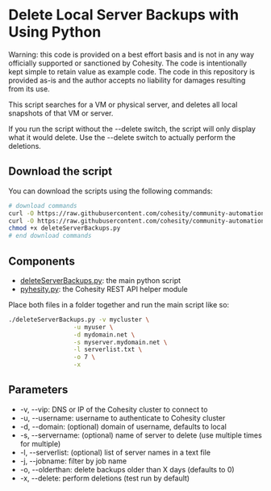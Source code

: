 # Delete Local Server Backups with  Using Python

Warning: this code is provided on a best effort basis and is not in any way officially supported or sanctioned by Cohesity. The code is intentionally kept simple to retain value as example code. The code in this repository is provided as-is and the author accepts no liability for damages resulting from its use.

This script searches for a VM or physical server, and deletes all local snapshots of that VM or server.

If you run the script without the --delete switch, the script will only display what it would delete. Use the --delete switch to actually perform the deletions.

## Download the script

You can download the scripts using the following commands:

```bash
# download commands
curl -O https://raw.githubusercontent.com/cohesity/community-automation-samples/main/python/deleteServerBackups/deleteServerBackups.py
curl -O https://raw.githubusercontent.com/cohesity/community-automation-samples/main/python/pyhesity.py
chmod +x deleteServerBackups.py
# end download commands
```

## Components

* [deleteServerBackups.py](https://raw.githubusercontent.com/cohesity/community-automation-samples/main/python/deleteServerBackups/deleteServerBackups.py): the main python script
* [pyhesity.py](https://raw.githubusercontent.com/cohesity/community-automation-samples/main/python/pyhesity/pyhesity.py): the Cohesity REST API helper module

Place both files in a folder together and run the main script like so:

```bash
./deleteServerBackups.py -v mycluster \
                  -u myuser \
                  -d mydomain.net \
                  -s myserver.mydomain.net \
                  -l serverlist.txt \
                  -o 7 \
                  -x
```

## Parameters

* -v, --vip: DNS or IP of the Cohesity cluster to connect to
* -u, --username: username to authenticate to Cohesity cluster
* -d, --domain: (optional) domain of username, defaults to local
* -s, --servername: (optional) name of server to delete (use multiple times for multiple)
* -l, --serverlist: (optional) list of server names in a text file
* -j, --jobname: filter by job name
* -o, --olderthan: delete backups older than X days (defaults to 0)
* -x, --delete: perform deletions (test run by default)
